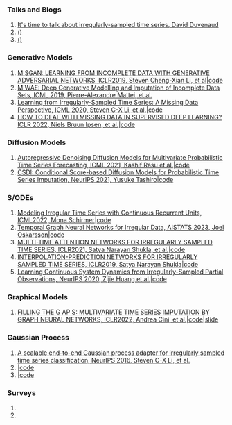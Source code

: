 ### Talks and Blogs
1. [It's time to talk about irregularly-sampled time series, David Duvenaud](https://www.youtube.com/watch?v=iB2d99K_vk8)
2. [()]()
3. [()]()


### Generative Models
1. [MISGAN: LEARNING FROM INCOMPLETE DATA WITH GENERATIVE ADVERSARIAL NETWORKS, ICLR2019, Steven Cheng-Xian Li, et al](https://arxiv.org/pdf/1902.09599.pdf)|[code](https://github.com/steveli/misgan)
2. [MIWAE: Deep Generative Modelling and Imputation of Incomplete Data Sets, ICML 2019, Pierre-Alexandre Mattei, et al.](http://proceedings.mlr.press/v97/mattei19a/mattei19a.pdf)
3. [Learning from Irregularly-Sampled Time Series: A Missing Data Perspective, ICML 2020, Steven C-X Li, et al.](http://proceedings.mlr.press/v119/li20k/li20k.pdf)|[code](https://github.com/steveli/partial-encoder-decoder)
4. [HOW TO DEAL WITH MISSING DATA IN SUPERVISED DEEP LEARNING? ICLR 2022, Niels Bruun Ipsen, et al.](https://inria.hal.science/hal-03044144/document)|[code](https://github.com/nbip/)


### Diffusion Models
1. [Autoregressive Denoising Diffusion Models for Multivariate Probabilistic Time Series Forecasting, ICML 2021, Kashif Rasu et al.](http://proceedings.mlr.press/v139/rasul21a/rasul21a.pdf)|[code](https://github.com/zalandoresearch/pytorch-ts)
2. [CSDI: Conditional Score-based Diffusion Models for Probabilistic Time Series Imputation, NeurIPS 2021, Yusuke Tashiro](https://proceedings.neurips.cc/paper/2021/file/cfe8504bda37b575c70ee1a8276f3486-Paper.pdf)|[code](https://github.com/ermongroup/CSDI)


### S/ODEs
1. [Modeling Irregular Time Series with Continuous Recurrent Units, ICML2022, Mona Schirmer](https://proceedings.mlr.press/v162/schirmer22a/schirmer22a.pdf)|[code](https://github.com/boschresearch/Continuous-Recurrent-Units)
2. [Temporal Graph Neural Networks for Irregular Data, AISTATS 2023, Joel Oskarsson](https://proceedings.mlr.press/v206/oskarsson23a/oskarsson23a.pdf)|[code](https://github.com/joeloskarsson/tgnn4i)
3. [MULTI-TIME ATTENTION NETWORKS FOR IRREGULARLY SAMPLED TIME SERIES, ICLR2021, Satya Narayan Shukla, et al.](https://arxiv.org/pdf/2101.10318.pdf)|[code](https://github.com/reml-lab/mTAN)
4. [INTERPOLATION-PREDICTION NETWORKS FOR IRREGULARLY SAMPLED TIME SERIES, ICLR2019, Satya Narayan Shukla](https://arxiv.org/pdf/1909.07782.pdf)|[code](https://github.com/mlds-lab/interp-net)
5. [Learning Continuous System Dynamics from Irregularly-Sampled Partial Observations, NeurIPS 2020, Zijie Huang et al.](https://arxiv.org/pdf/2011.03880.pdf)|[code](https://github.com/ZijieH/LG-ODE)


### Graphical Models
1. [FILLING THE G AP S: MULTIVARIATE TIME SERIES IMPUTATION BY GRAPH NEURAL NETWORKS, ICLR2022, Andrea Cini, et al.](https://arxiv.org/pdf/2108.00298.pdf)|[code](https://github.com/Graph-Machine-Learning-Group/grin)|[slide](https://iclr.cc/media/iclr-2022/Slides/5891.pdf)


### Gaussian Process
1. [A scalable end-to-end Gaussian process adapter for irregularly sampled time series classification, NeurIPS 2016, Steven C-X Li, et al.](https://proceedings.neurips.cc/paper/2016/file/9c01802ddb981e6bcfbec0f0516b8e35-Paper.pdf)
2. []()|[code]()
3. []()|[code]()

### Surveys
1. []()
2. 
